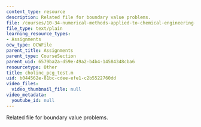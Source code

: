 ```yaml
---
content_type: resource
description: Related file for boundary value problems.
file: /courses/10-34-numerical-methods-applied-to-chemical-engineering-fall-2005/b044562e81bccdeeefe1c2b5522760dd_cholinc_pcg_test.m
file_type: text/plain
learning_resource_types:
- Assignments
ocw_type: OCWFile
parent_title: Assignments
parent_type: CourseSection
parent_uid: 6579ba2a-d59e-49a2-b4b4-14584348cba6
resourcetype: Other
title: cholinc_pcg_test.m
uid: b044562e-81bc-cdee-efe1-c2b5522760dd
video_files:
  video_thumbnail_file: null
video_metadata:
  youtube_id: null
---
```

Related file for boundary value problems.

